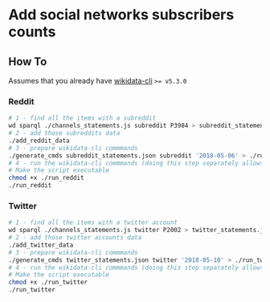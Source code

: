 # Add social networks subscribers counts

## How To
Assumes that you already have [wikidata-cli](https://github.com/maxlath/wikidata-cli) `>= v5.3.0`

### Reddit
```sh
# 1 - find all the items with a subreddit
wd sparql ./channels_statements.js subreddit P3984 > subreddit_statements.json
# 2 - add those subreddits data
./add_reddit_data
# 3 - prepare wikidata-cli commmands
./generate_cmds subreddit_statements.json subreddit '2018-05-06' > ./run_reddit
# 4 - run the wikidata-cli commmands (doing this step separately allows to check that the generated commands look correct).
# Make the script executable
chmod +x ./run_reddit
./run_reddit
```

### Twitter
```sh
# 1 - find all the items with a twitter account
wd sparql ./channels_statements.js twitter P2002 > twitter_statements.json
# 2 - add those twitter accounts data
./add_twitter_data
# 3 - prepare wikidata-cli commmands
./generate_cmds twitter_statements.json twitter '2018-05-10' > ./run_twitter
# 4 - run the wikidata-cli commmands (doing this step separately allows to check that the generated commands look correct).
# Make the script executable
chmod +x ./run_twitter
./run_twitter
```
